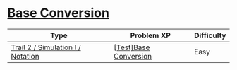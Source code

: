 # [Base Conversion](https://www.codetree.ai/trails/complete/curated-cards/test-transformation-of-number-system)

|Type|Problem XP|Difficulty|
|---|---|---|
|[Trail 2 / Simulation I / Notation](https://www.codetree.ai/trail-info/novice-mid/)|[[Test]Base Conversion](https://www.codetree.ai/trails/complete/curated-cards/test-transformation-of-number-system/)|Easy|


